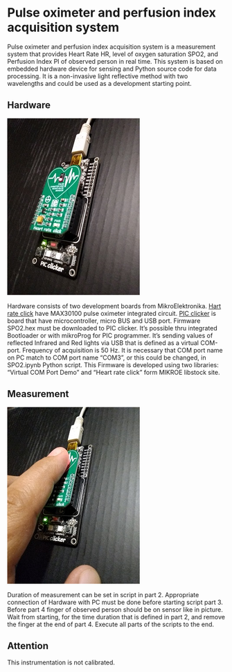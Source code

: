 # Pulse oximeter and perfusion index acquisition system
Pulse oximeter and perfusion index acquisition system is a measurement system that provides Heart Rate HR, level of oxygen saturation SPO2, and Perfusion Index PI of observed person in real time. This system is based on embedded hardware device for sensing and Python source code for data processing. It is a non-invasive light reflective method with two wavelengths and could be used as a development starting point.
## Hardware
![Hardware](/Pictures/Hardware.jpg)

Hardware consists of two development boards from MikroElektronika.
[Hart rate click](https://www.mikroe.com/heart-rate-click) have MAX30100 pulse oximeter integrated circuit.
[PIC clicker](https://www.mikroe.com/clicker-pic18fj) is board that have microcontroller, micro BUS and USB port.
Firmware SPO2.hex must be downloaded to PIC clicker. It’s possible thru integrated Bootloader or with mikroProg for PIC programmer.
It’s sending values of reflected Infrared and Red lights via USB that is defined as a virtual COM-port. Frequency of acquisition is 50 Hz.
It is necessary that COM port name on PC match to COM port name “COM3”, or this could be changed, in SPO2.ipynb Python script.
This Firmware is developed using two libraries: “Virtual COM Port Demo” and “Heart rate click” form MIKROE libstock site.
## Measurement
![Measurement](/Pictures/Measurement.jpg)

Duration of measurement can be set in script in part 2. Appropriate connection of Hardware with PC must be done before starting script part 3. Before part 4 finger of observed person should be on sensor like in picture. Wait from starting, for the time duration that is defined in part 2, and remove the finger at the end of part 4. Execute all parts of the scripts to the end.
## Attention
This instrumentation is not calibrated.
